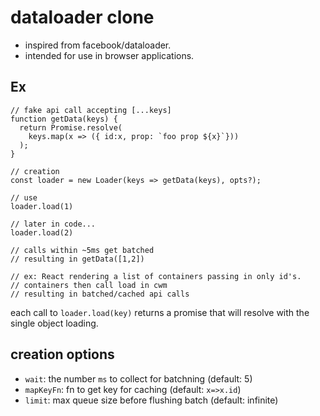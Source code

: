 # dataloader clone

* inspired from facebook/dataloader.
* intended for use in browser applications.

## Ex

```
// fake api call accepting [...keys]
function getData(keys) {
  return Promise.resolve(
    keys.map(x => ({ id:x, prop: `foo prop ${x}`}))
  );
}

// creation
const loader = new Loader(keys => getData(keys), opts?);

// use
loader.load(1)

// later in code...
loader.load(2)

// calls within ~5ms get batched
// resulting in getData([1,2])

// ex: React rendering a list of containers passing in only id's.
// containers then call load in cwm
// resulting in batched/cached api calls
```

each call to `loader.load(key)` returns a promise that will resolve
with the single object loading.

## creation options

* `wait`: the number `ms` to collect for batchning (default: 5)
* `mapKeyFn`: fn to get key for caching (default: `x=>x.id`)
* `limit`: max queue size before flushing batch (default: infinite)